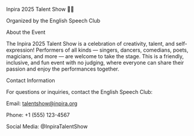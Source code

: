 Inpira 2025 Talent Show 🎤✨

Organized by the English Speech Club

About the Event

The Inpira 2025 Talent Show is a celebration of creativity, talent, and self-expression! Performers of all kinds — singers, dancers, comedians, poets, magicians, and more — are welcome to take the stage. This is a friendly, inclusive, and fun event with no judging, where everyone can share their passion and enjoy the performances together.

Contact Information

For questions or inquiries, contact the English Speech Club:

Email: talentshow@inpira.org

Phone: +1 (555) 123-4567

Social Media: @InpiraTalentShow
